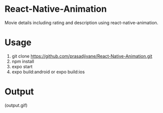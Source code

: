 # React-Native-Animation
Movie details including rating and description using react-native-animation.

# Usage
1) git clone https://github.com/prasadjivane/React-Native-Animation.git
2) npm install
3) expo start
4) expo build:android or expo build:ios

# Output 
(output.gif)